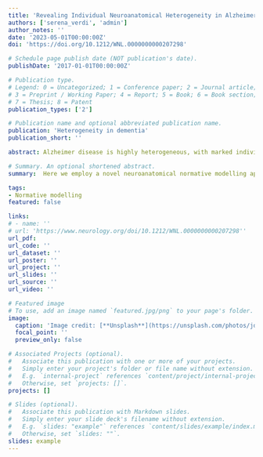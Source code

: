 ```yaml
---
title: 'Revealing Individual Neuroanatomical Heterogeneity in Alzheimer Disease Using Neuroanatomical Normative Modeling'
authors: ['serena_verdi', 'admin']
author_notes: ''
date: '2023-05-01T00:00:00Z'
doi: 'https://doi.org/10.1212/WNL.0000000000207298'

# Schedule page publish date (NOT publication's date).
publishDate: '2017-01-01T00:00:00Z'

# Publication type.
# Legend: 0 = Uncategorized; 1 = Conference paper; 2 = Journal article;
# 3 = Preprint / Working Paper; 4 = Report; 5 = Book; 6 = Book section;
# 7 = Thesis; 8 = Patent
publication_types: ['2']

# Publication name and optional abbreviated publication name.
publication: 'Heterogeneity in dementia'
publication_short: ''

abstract: Alzheimer disease is highly heterogeneous, with marked individual differences in clinical presentation and neurobiology. To explore this, we used neuroanatomical normative modeling to index regional patterns of variability in cortical thickness. We aimed to characterize individual differences and outliers in cortical thickness in patients with AD, people with mild cognitive impairment (MCI), and controls. Furthermore, we assessed the relationships between cortical thickness heterogeneity and cognitive function, β-amyloid, phosphorylated-tau, and ApoE genotype. Finally, we examined whether cortical thickness heterogeneity was predictive of conversion from MCI to AD.Cortical thickness measurements across 148 brain regions were obtained from T1-weighted MRI scans from 62 sites of the Alzheimer's Disease Neuroimaging Initiative. AD was determined by clinical and neuropsychological examination with no comorbidities present. Participants with MCI had reported memory complaints, and controls were cognitively normal. A neuroanatomical normative model indexed cortical thickness distributions using a separate healthy reference data set (n = 33,072), which used hierarchical Bayesian regression to predict cortical thickness per region using age and sex, while adjusting for site noise. Z-scores per region were calculated, resulting in a Z-score brain map per participant. Regions with Z-scores <−1.96 were classified as outliers.Patients with AD (n = 206) had a median of 12 outlier regions (out of a possible 148), with the highest proportion of outliers (47%) in the parahippocampal gyrus. For 62 regions, over 90% of these patients had cortical thicknesses within the normal range. Patients with AD had more outlier regions than people with MCI (n = 662) or controls (n = 159) (F(2, 1,022) = 95.39, p = 2.0 × 10−16). They were also more dissimilar to each other than people with MCI or controls (F(2, 1,024) = 209.42, p = 2.2 × 10−16). A greater number of outlier regions were associated with worse cognitive function, CSF protein concentrations, and an increased risk of converting from MCI to AD within 3 years (hazard ratio 1.028, 95% CI 1.016–1.039, p = 1.8 × 10−16). Individualized normative maps of cortical thickness highlight the heterogeneous effect of AD on the brain. Regional outlier estimates have the potential to be a marker of disease and could be used to track an individual's disease progression or treatment response in clinical trials.

# Summary. An optional shortened abstract.
summary:  Here we employ a novel neuroanatomical normative modelling approach to index individual patterns of brain structure in patients with Alzheimer’s disease or mild cognitive impairment. By comparing patients to a large independent dataset (n>33,000), our analysis provides evidence that i) patterns of cortical thickness differ markedly between individual patients with Alzheimer’s disease, ii) these individual cortical ‘outlier’ patterns are associated with cognitive performance and CSF measures, and iii) individualised cortical atrophy measures can predict conversion from the MCI stage to diagnosed Alzheimer’s disease. 

tags:
- Normative modelling
featured: false

links:
# - name: ''
# url: 'https://www.neurology.org/doi/10.1212/WNL.0000000000207298''
url_pdf:
url_code: ''
url_dataset: ''
url_poster: ''
url_project: ''
url_slides: ''
url_source: ''
url_video: ''

# Featured image
# To use, add an image named `featured.jpg/png` to your page's folder. 
image:
  caption: 'Image credit: [**Unsplash**](https://unsplash.com/photos/jdD8gXaTZsc)'
  focal_point: ''
  preview_only: false

# Associated Projects (optional).
#   Associate this publication with one or more of your projects.
#   Simply enter your project's folder or file name without extension.
#   E.g. `internal-project` references `content/project/internal-project/index.md`.
#   Otherwise, set `projects: []`.
projects: []

# Slides (optional).
#   Associate this publication with Markdown slides.
#   Simply enter your slide deck's filename without extension.
#   E.g. `slides: "example"` references `content/slides/example/index.md`.
#   Otherwise, set `slides: ""`.
slides: example
---
```


<!-- {{% callout note %}}
Click the *Cite* button above to demo the feature to enable visitors to import publication metadata into their reference management software.
{{% /callout %}}

{{% callout note %}}
Click the *Slides* button above to demo Academic's Markdown slides feature.
{{% /callout %}}

Supplementary notes can be added here, including [code and math](https://sourcethemes.com/academic/docs/writing-markdown-latex/). -->

